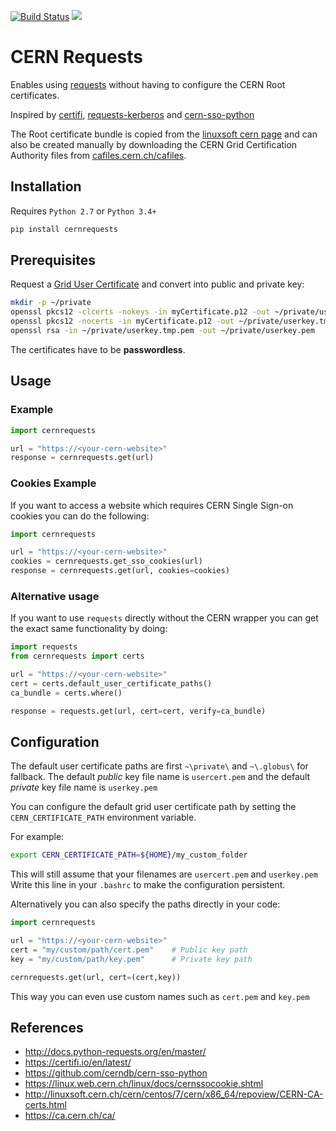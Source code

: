 [![Build Status](https://travis-ci.com/ptrstn/cernrequests.svg?branch=master)](https://travis-ci.com/ptrstn/cernrequests)
[![](https://img.shields.io/pypi/v/cernrequests.svg)](https://pypi.org/project/cernrequests/)


# CERN Requests

Enables using [requests]("https://github.com/requests/requests") without having to configure the CERN Root certificates.

Inspired by [certifi](https://github.com/certifi/python-certifi), [requests-kerberos](https://github.com/requests/requests-kerberos) and [cern-sso-python](https://github.com/cerndb/cern-sso-python)

The Root certificate bundle is copied from the [linuxsoft cern page](http://linuxsoft.cern.ch/cern/centos/7/cern/x86_64/repoview/CERN-CA-certs.html) and can also be created manually by downloading the CERN Grid Certification Authority files from [cafiles.cern.ch/cafiles](https://cafiles.cern.ch/cafiles/).

## Installation

Requires ```Python 2.7``` or ```Python 3.4+```

```bash
pip install cernrequests
```

## Prerequisites

Request a [Grid User Certificate](https://ca.cern.ch/ca/) and convert into public and private key:

```bash
mkdir -p ~/private
openssl pkcs12 -clcerts -nokeys -in myCertificate.p12 -out ~/private/usercert.pem
openssl pkcs12 -nocerts -in myCertificate.p12 -out ~/private/userkey.tmp.pem
openssl rsa -in ~/private/userkey.tmp.pem -out ~/private/userkey.pem
```

The certificates have to be **passwordless**.

## Usage

### Example

```python
import cernrequests

url = "https://<your-cern-website>"
response = cernrequests.get(url)
```

### Cookies Example

If you want to access a website which requires CERN Single Sign-on cookies you can do the following:

```python
import cernrequests

url = "https://<your-cern-website>"
cookies = cernrequests.get_sso_cookies(url)
response = cernrequests.get(url, cookies=cookies)
```

### Alternative usage

If you want to use ```requests``` directly without the CERN wrapper you can get the exact same functionality by doing:

```python
import requests
from cernrequests import certs

url = "https://<your-cern-website>"
cert = certs.default_user_certificate_paths()
ca_bundle = certs.where()

response = requests.get(url, cert=cert, verify=ca_bundle)
```

## Configuration

The default user certificate paths are first ```~\private\``` and ```~\.globus\``` for fallback. The default *public* key file name is ```usercert.pem``` and the default *private* key file name is ```userkey.pem```

You can configure the default grid user certificate path by setting the ```CERN_CERTIFICATE_PATH``` environment variable.

For example:

```bash
export CERN_CERTIFICATE_PATH=${HOME}/my_custom_folder
```

This will still assume that your filenames are ```usercert.pem``` and ```userkey.pem```
Write this line in your ```.bashrc``` to make the configuration persistent.

Alternatively you can also specify the paths directly in your code:

```python
import cernrequests

url = "https://<your-cern-website>"
cert = "my/custom/path/cert.pem"    # Public key path
key = "my/custom/path/key.pem"      # Private key path

cernrequests.get(url, cert=(cert,key))
```

This way you can even use custom names such as ```cert.pem``` and ```key.pem```

## References

- http://docs.python-requests.org/en/master/
- https://certifi.io/en/latest/
- https://github.com/cerndb/cern-sso-python
- https://linux.web.cern.ch/linux/docs/cernssocookie.shtml
- http://linuxsoft.cern.ch/cern/centos/7/cern/x86_64/repoview/CERN-CA-certs.html
- https://ca.cern.ch/ca/